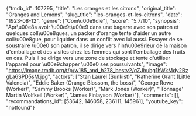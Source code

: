 {"tmdb_id": 107295, "title": "Les oranges et les citrons", "original_title": "Oranges and Lemons", "slug_title": "les-oranges-et-les-citrons", "date": "1923-08-12", "genre": ["Com\u00e9die"], "score": "5.7/10", "synopsis": "Apr\u00e8s avoir \u00e9t\u00e9 dans une bagarre avec son patron et quelques coll\u00e8gues, un packer d'orange tente d'aider un autre coll\u00e8gue, pour liquider dans un conflit avec lui aussi. Essayer de se soustraire \u00e0 son patron, il se dirige vers l'int\u00e9rieur de la maison d'emballage et des visites chez les femmes qui sont l'emballage des fruits en cas. Puis il se dirige vers une zone de stockage et tente d'utiliser l'appareil pour \u00e9chapper \u00e0 ses poursuivants", "image": "https://image.tmdb.org/t/p/w185_and_h278_bestv2/qZJhubg1hWkMdy2BzgLa6SPD5sM.jpg", "actors": ["Stan Laurel (Sunkist)", "Katherine Grant (Little Valencia)", "Eddie Baker (Orange Blossom, the boss)", "George Rowe (Worker)", "Sammy Brooks (Worker)", "Mark Jones (Worker)", "'Tonnage' Martin Wolfkeil (Worker)", "James Finlayson (Worker)"], "comments": [], "recommandations_id": [53642, 146058, 236111, 145961], "youtube_key": "notfound"}